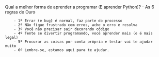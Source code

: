 Qual a melhor forma de aprender a programar (E aprender Python)?
    - As 6 regras de Ouro

        - 1º Errar (e bug) é normal, faz parte do processo 
        - 2º Não fique frustrado com erros, ache o erro e resolva
        - 3º Você não precisar sair decorando código
        - 4º Tente se divertir programando, você aprender mais (e é mais legal)
        - 5º Procurar as coisas por conta própria e testar vai te ajudar muito
        - 6º Lembre-se, estamos aqui para te ajudar. 